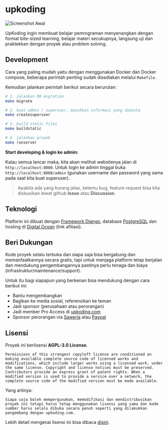 # upkoding

![Screenshot Awal](https://raw.githubusercontent.com/upkoding/upkoding/main/screenshot.png)

UpKoding ingin membuat belajar pemrograman menyenangkan dengan format bite-sized learning, belajar materi secukupnya, langsung uji dan praktekkan dengan proyek atau problem solving.
## Development

Cara yang paling mudah yaitu dengan menggunakan Docker dan Docker compose, beberapa perintah penting sudah disediakan melalui `Makefile`.

Kemudian jalankan perintah berikut secara berurutan:
```bash
# 1. jalankan DB migration
make migrate

# 2. buat admin / superuser, masukkan informasi yang diminta
make createsuperuser

# 3. build static files
make buildstatic

# 4. jalankan proyek
make runserver
```

**Start developing & login ke admin:**

Kalau semua lancar maka, kita akan melihat websitenya jalan di `http://localhost:8000`. Untuk login ke admin tinggal buka `http://localhost:8000/admin` (gunakan username dan password yang sama pada saat kita buat superuser).

> Apabila ada yang kurang jelas, ketemu bug, feature request bisa kita diskusikan lewat github **Issue** atau **Discussion**.
## Teknologi

Platform ini dibuat dengan [Framework Django](https://www.djangoproject.com), database [PostgreSQL](https://www.postgresql.org) dan hosting di [Digital Ocean](https://m.do.co/c/71f884aaaabb) (link afiliasi).

## Beri Dukungan

Kode proyek selalu terbuka dan siapa saja bisa bergabung dan memanfaatkannya secara gratis, tapi untuk menjaga platform tetap berjalan dan mendukung pengembangannya pastinya perlu tenaga dan biaya (infrastruktur/maintenance/support).

Untuk itu bagi siapapun yang berkenan bisa mendukung dengan cara berikut ini:

- Bantu mengembangkan
- Bagikan ke media sosial, referensikan ke teman
- Jadi sponsor (perusahaan atau perorangan)
- Jadi member Pro Access di [upkoding.com](https://www.upkoding.com/)
- Sponsor perorangan via [Saweria](https://saweria.co/upkoding) atau [Paypal](https://www.paypal.com/paypalme/UpKoding)


## Lisensi

Proyek ini berlisensi **AGPL-3.0 License**.
```
Permissions of this strongest copyleft license are conditioned on making available complete source code of licensed works and modifications, which include larger works using a licensed work, under the same license. Copyright and license notices must be preserved. Contributors provide an express grant of patent rights. When a modified version is used to provide a service over a network, the complete source code of the modified version must be made available.
```

Yang artinya:
```
Siapa saja boleh mempergunakan, memodifikasi dan mendistribusikan proyek ini tetapi harus tetap menggunakan lisensi yang sama dan kode sumber harus selalu dibuka secara penuh seperti yang dilakukkan pengembang dengan upkoding.com.
```

Lebih detail mengenai lisensi ini bisa dibaca [disini](https://github.com/upkoding/upkoding/blob/main/LICENSE).
